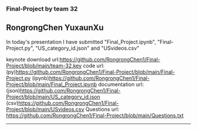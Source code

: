 ### Final-Project by team 32
RongrongChen YuxaunXu
---
In today's presentation I have submitted "Final_Project.ipynb", "Final-Project.py", "US_category_id.json" and "USvideos.csv"

keynote download url:https://github.com/RongrongChen1/Final-Project/blob/main/team-32.key
code url:(py)https://github.com/RongrongChen1/Final-Project/blob/main/Final-Project.py
         (ipynb)https://github.com/RongrongChen1/Final-Project/blob/main/Final_Project.ipynb
documentation url: (json)https://github.com/RongrongChen1/Final-Project/blob/main/US_category_id.json
                   (csv)https://github.com/RongrongChen1/Final-Project/blob/main/USvideos.csv
Questions url: https://github.com/RongrongChen1/Final-Project/blob/main/Questions.txt

---
